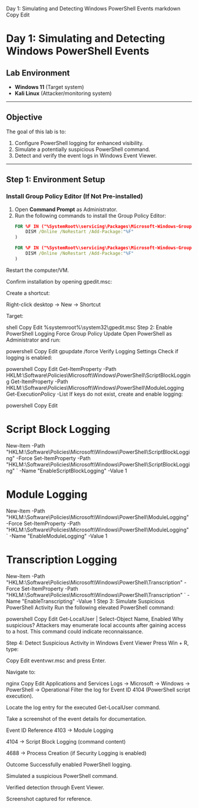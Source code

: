 Day 1: Simulating and Detecting Windows PowerShell Events
markdown
Copy
Edit
# Day 1: Simulating and Detecting Windows PowerShell Events

## Lab Environment
- **Windows 11** (Target system)
- **Kali Linux** (Attacker/monitoring system)

---

## Objective
The goal of this lab is to:
1. Configure PowerShell logging for enhanced visibility.
2. Simulate a potentially suspicious PowerShell command.
3. Detect and verify the event logs in Windows Event Viewer.

---

## Step 1: Environment Setup

### Install Group Policy Editor (If Not Pre-installed)
1. Open **Command Prompt** as Administrator.
2. Run the following commands to install the Group Policy Editor:
   ```cmd
   FOR %F IN ("%SystemRoot%\servicing\Packages\Microsoft-Windows-GroupPolicy-ClientTools-Package~*.mum") DO (
       DISM /Online /NoRestart /Add-Package:"%F"
   )

   FOR %F IN ("%SystemRoot%\servicing\Packages\Microsoft-Windows-GroupPolicy-ClientExtensions-Package~*.mum") DO (
       DISM /Online /NoRestart /Add-Package:"%F"
   )
Restart the computer/VM.

Confirm installation by opening gpedit.msc:

Create a shortcut:

Right-click desktop → New → Shortcut

Target:

shell
Copy
Edit
%systemroot%\system32\gpedit.msc
Step 2: Enable PowerShell Logging
Force Group Policy Update
Open PowerShell as Administrator and run:

powershell
Copy
Edit
gpupdate /force
Verify Logging Settings
Check if logging is enabled:

powershell
Copy
Edit
Get-ItemProperty -Path HKLM:\Software\Policies\Microsoft\Windows\PowerShell\ScriptBlockLogging
Get-ItemProperty -Path HKLM:\Software\Policies\Microsoft\Windows\PowerShell\ModuleLogging
Get-ExecutionPolicy -List
If keys do not exist, create and enable logging:

powershell
Copy
Edit
# Script Block Logging
New-Item -Path "HKLM:\Software\Policies\Microsoft\Windows\PowerShell\ScriptBlockLogging" -Force
Set-ItemProperty -Path "HKLM:\Software\Policies\Microsoft\Windows\PowerShell\ScriptBlockLogging" `
    -Name "EnableScriptBlockLogging" -Value 1

# Module Logging
New-Item -Path "HKLM:\Software\Policies\Microsoft\Windows\PowerShell\ModuleLogging" -Force
Set-ItemProperty -Path "HKLM:\Software\Policies\Microsoft\Windows\PowerShell\ModuleLogging" `
    -Name "EnableModuleLogging" -Value 1

# Transcription Logging
New-Item -Path "HKLM:\Software\Policies\Microsoft\Windows\PowerShell\Transcription" -Force
Set-ItemProperty -Path "HKLM:\Software\Policies\Microsoft\Windows\PowerShell\Transcription" `
    -Name "EnableTranscripting" -Value 1
Step 3: Simulate Suspicious PowerShell Activity
Run the following elevated PowerShell command:

powershell
Copy
Edit
Get-LocalUser | Select-Object Name, Enabled
Why suspicious?
Attackers may enumerate local accounts after gaining access to a host. This command could indicate reconnaissance.

Step 4: Detect Suspicious Activity in Windows Event Viewer
Press Win + R, type:

Copy
Edit
eventvwr.msc
and press Enter.

Navigate to:

nginx
Copy
Edit
Applications and Services Logs → Microsoft → Windows → PowerShell → Operational
Filter the log for Event ID 4104 (PowerShell script execution).

Locate the log entry for the executed Get-LocalUser command.

Take a screenshot of the event details for documentation.

Event ID Reference
4103 → Module Logging

4104 → Script Block Logging (command content)

4688 → Process Creation (if Security Logging is enabled)

Outcome
Successfully enabled PowerShell logging.

Simulated a suspicious PowerShell command.

Verified detection through Event Viewer.

Screenshot captured for reference.
